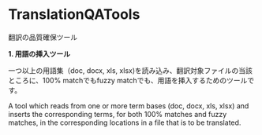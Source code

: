 # TranslationQATools
翻訳の品質確保ツール


<B>1. 用語の挿入ツール</B>

一つ以上の用語集（doc, docx, xls, xlsx)を読み込み、翻訳対象ファイルの当該ところに、100% matchでもfuzzy matchでも、用語を挿入するためのツールです。

A tool which reads from one or more term bases (doc, docx, xls, xlsx) and inserts the corresponding terms, for both 100% matches and fuzzy matches, in the corresponding locations in a file that is to be translated.
